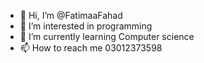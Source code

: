 - 👋 Hi, I’m @FatimaaFahad
- 👀 I’m interested in programming 
- 🌱 I’m currently learning Computer science
- 📫 How to reach me 03012373598
<!---
FatimaaFahad/FatimaaFahad is a ✨ special ✨ repository because its `README.md` (this file) appears on your GitHub profile.
You can click the Preview link to take a look at your changes.
--->
